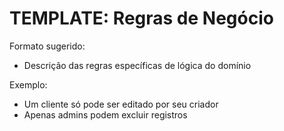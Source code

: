 # TEMPLATE: Regras de Negócio

Formato sugerido:
- Descrição das regras específicas de lógica do domínio

Exemplo:
- Um cliente só pode ser editado por seu criador
- Apenas admins podem excluir registros
